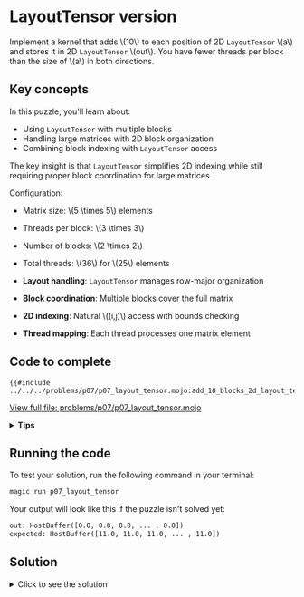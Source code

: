 # LayoutTensor version

Implement a kernel that adds \\(10\\) to each position of 2D `LayoutTensor` \\(a\\) and stores it in 2D `LayoutTensor` \\(out\\). You have fewer threads per block than the size of \\(a\\) in both directions.

## Key concepts

In this puzzle, you'll learn about:
- Using `LayoutTensor` with multiple blocks
- Handling large matrices with 2D block organization
- Combining block indexing with `LayoutTensor` access

The key insight is that `LayoutTensor` simplifies 2D indexing while still requiring proper block coordination for large matrices.

Configuration:
- Matrix size: \\(5 \times 5\\) elements
- Threads per block: \\(3 \times 3\\)
- Number of blocks: \\(2 \times 2\\)
- Total threads: \\(36\\) for \\(25\\) elements

- **Layout handling**: `LayoutTensor` manages row-major organization
- **Block coordination**: Multiple blocks cover the full matrix
- **2D indexing**: Natural \\((i,j)\\) access with bounds checking
- **Thread mapping**: Each thread processes one matrix element

## Code to complete

```mojo
{{#include ../../../problems/p07/p07_layout_tensor.mojo:add_10_blocks_2d_layout_tensor}}
```
<a href="{{#include ../_includes/repo_url.md}}/blob/main/problems/p07/p07_layout_tensor.mojo" class="filename">View full file: problems/p07/p07_layout_tensor.mojo</a>

<details>
<summary><strong>Tips</strong></summary>

<div class="solution-tips">

1. Calculate global indices: `global_i = block_dim.x * block_idx.x + thread_idx.x`
2. Add guard: `if global_i < size and global_j < size`
3. Inside guard: `out[global_i, global_j] = a[global_i, global_j] + 10.0`
</div>
</details>

## Running the code

To test your solution, run the following command in your terminal:

```bash
magic run p07_layout_tensor
```

Your output will look like this if the puzzle isn't solved yet:
```txt
out: HostBuffer([0.0, 0.0, 0.0, ... , 0.0])
expected: HostBuffer([11.0, 11.0, 11.0, ... , 11.0])
```

## Solution

<details>
<summary>Click to see the solution</summary>

```mojo
{{#include ../../../solutions/p07/p07_layout_tensor.mojo:add_10_blocks_2d_layout_tensor_solution}}
```

<div class="solution-explanation">

This solution:
- Computes global indices with `block_dim * block_idx + thread_idx`
- Guards against out-of-bounds with `if global_i < size and global_j < size`
- Uses `LayoutTensor`'s 2D indexing: `out[global_i, global_j] = a[global_i, global_j] + 10.0`
</div>
</details>
